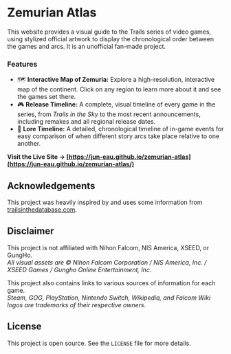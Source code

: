 # Zemurian Atlas

This website provides a visual guide to the Trails series of video games, using stylized official artwork to display the chronological order between the games and arcs. It is an unofficial fan-made project.

### **Features**

*   🗺️ **Interactive Map of Zemuria:** Explore a high-resolution, interactive map of the continent. Click on any region to learn more about it and see the games set there.
*   🎮 **Release Timeline:** A complete, visual timeline of every game in the series, from *Trails in the Sky* to the most recent announcements, including remakes and all regional release dates.
*   📅 **Lore Timeline:** A detailed, chronological timeline of in-game events for easy comparison of when different story arcs take place relative to one another.

**Visit the Live Site → [https://jun-eau.github.io/zemurian-atlas](https://jun-eau.github.io/zemurian-atlas/)**

## Acknowledgements

This project was heavily inspired by and uses some information from [trailsinthedatabase.com](https://trailsinthedatabase.com/).

## Disclaimer

This project is not affiliated with Nihon Falcom, NIS America, XSEED, or GungHo.  
*All visual assets are © Nihon Falcom Corporation / NIS America, Inc. / XSEED Games / Gungho Online Entertainment, Inc.*

This project also contains links to various sources of information for each game.  
*Steam, GOG, PlayStation, Nintendo Switch, Wikipedia, and Falcom Wiki logos are trademarks of their respective owners.*

## License

This project is open source. See the `LICENSE` file for more details.
